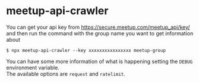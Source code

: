 # meetup-api-crawler

You can get your api key from https://secure.meetup.com/meetup_api/key/ and then run the command with the group name you want to get information about

`$ npx meetup-api-crawler --key xxxxxxxxxxxxxxxx meetup-group`

You can have some more information of what is happening setting the `DEBUG` environment variable.  
The available options are `request` and `ratelimit`.
